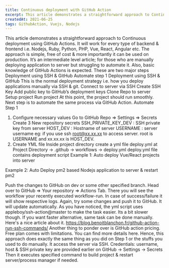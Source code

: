 ```yaml
---
title: Continuous deployment with GitHub Action
excerpt: This article demonstrates a straightforward approach to Continuous deployment using GitHub Actions..
createdAt: 2021-06-25
tags: GithubAction, Vuejs, Nodejs
---
```


<g-image alt="Example image" src="https://miro.medium.com/max/560/1*WMSpLyBw-DKqSvbtKbtkaQ.jpeg" />

This article demonstrates a straightforward approach to Continuous deployment using GitHub Actions. It will work for every type of backend & frontend i.e. Nodejs, Ruby, Python, PHP, Vue, React, Angular etc. The approach is simple, free of cost & more importantly it can be used on production.
It’s an intermediate level article; for those who are manually deploying application to server but struggling to automate it. Also, basic knowledge of GitHub Actions is expected.
These are two major steps
Deployment using SSH & GitHub
Automate step 1
Deployment using SSH & GitHub
This is the normal deployment strategy i.e. how you deploy applications manually via SSH & git.
Connect to server via SSH
Create SSH Key
Add public key to GitHub’s deployment keys
Clone Repo to server
Setup project
Run project
At this point, the project should run smoothly. Next step is to automate the same process via GitHub Action.
Automate Step 1
1. Configure necessary values
Go to GitHub Repo ⇒ Settings ⇒ Secrets
Create 3 New repository secrets
SSH_PRIVATE_KEY_DEV : SSH private key from server
HOST_DEV : Hostname of server
USERNAME : server username
eg: if you use ssh root@xx.xx.xx to access server. root is USERNAME and xx.xx.xx is HOST_DEV.
2. Create YML file
Inside project directory create a yml file deploy.yml at
Project Directory → .github → workflows → deploy.yml
deploy.yml file contains deployment script
Example 1: Auto deploy Vue/React projects into server

Example 2: Auto Deploy pm2 based Nodejs application to server & restart pm2

Push the changes to GitHub on dev or some other specified branch. Head over to GitHub ⇒ Your repository ⇒ Actions Tab.
There you will see the workflow your recently executed workflow-run. In case of success/failure it will show respective logs. Again, try some changes and push it to GitHub. It will update automatically.
As you have noticed, the yml script uses appleboy/ssh-action@master to make the task easier. Its a bit slower though. If you want faster alternative, same task can be done manually. Here's a nice article about it.
https://blog.benoitblanchon.fr/github-action-run-ssh-commands/
Another thing to ponder over is GitHub action pricing. Free plan comes with limitations. You can find more details here.
Hence, this approach does exactly the same thing as you did on Step 1 or the stuffs you used to do manually. It access the server via SSH. Credentials: username, host & SSH private key are provided earlier on
GitHub → Settings → Secrets
Then it executes specified command to build project & restart server/process manager if needed.